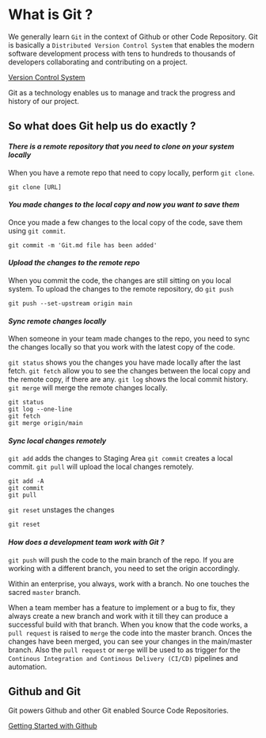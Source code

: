 # What is Git ?

We generally learn `Git` in the context of Github or other Code Repository. Git is basically a `Distributed Version Control System` that enables the modern software development process with tens to hundreds to thousands of developers collaborating and contributing on a project.

[Version Control System](</Technology/Version Control System.md>)

Git as a technology enables us to manage and track the progress and history of our project.

## So what does Git help us do exactly ?

#### _There is a remote repository that you need to clone on your system locally_

When you have a remote repo that need to copy locally, perform `git clone`. 
 
``` 
git clone [URL]
```

#### _You made changes to the local copy and now you want to save them_

Once you made a few changes to the local copy of the code, save them using `git commit`.

```
git commit -m 'Git.md file has been added'
```

#### _Upload the changes to the remote repo_

When you commit the code, the changes are still sitting on you local system. To upload the changes to the remote repository, do `git push`

```
git push --set-upstream origin main
```

#### _Sync remote changes locally_

When someone in your team made changes to the repo, you need to sync the changes locally so that you work with the latest copy of the code.

`git status` shows you the changes you have made locally after the last fetch.
`git fetch` allow you to see the changes between the local copy and the remote copy, if there are any.
`git log` shows the local commit history.
`git merge` will merge the remote changes locally.

```
git status
git log --one-line
git fetch
git merge origin/main
```

#### _Sync local changes remotely_

`git add` adds the changes to Staging Area
`git commit` creates a local commit.
`git pull` will upload the local changes remotely.

```
git add -A
git commit
git pull
```

`git reset` unstages the changes
```
git reset
```

#### _How does a development team work with Git ?_

`git push` will push the code to the main branch of the repo. If you are working with a different branch, you need to set the origin accordingly. 

Within an enterprise, you always, work with a branch. No one touches the sacred `master` branch. 

When a team member has a feature to implement or a bug to fix, they always create a new branch and work with it till they can produce a successful build with that branch. When you know that the code works, a `pull request` is raised to `merge` the code into the master branch. Onces the changes have been merged, you can see your changes in the main/master branch. Also the `pull request` or `merge` will be used to as trigger for the `Continous Integration and Continous Delivery (CI/CD)` pipelines and automation.

## Github and Git

Git powers Github and other Git enabled Source Code Repositories.

[Getting Started with Github](Github.md)









